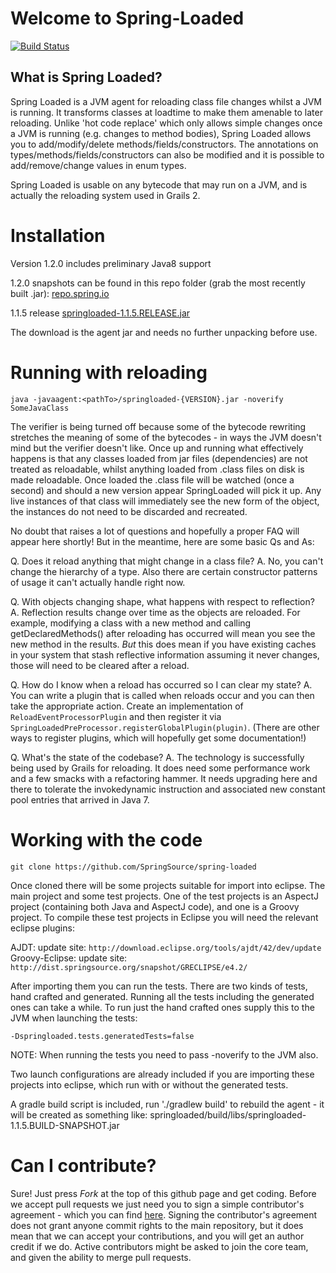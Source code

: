 # Welcome to Spring-Loaded
[![Build Status](https://stefaneggerstorfer.ci.cloudbees.com/buildStatus/icon?job=spring-loaded)](https://stefaneggerstorfer.ci.cloudbees.com/job/spring-loaded/)

## What is Spring Loaded?

Spring Loaded is a JVM agent for reloading class file changes whilst a JVM is running.  It transforms
classes at loadtime to make them amenable to later reloading. Unlike 'hot code replace' which only allows
simple changes once a JVM is running (e.g. changes to method bodies), Spring Loaded allows you
to add/modify/delete methods/fields/constructors. The annotations on types/methods/fields/constructors
can also be modified and it is possible to add/remove/change values in enum types.

Spring Loaded is usable on any bytecode that may run on a JVM, and is actually the reloading system
used in Grails 2.

# Installation

Version 1.2.0 includes preliminary Java8 support

1.2.0 snapshots can be found in this repo folder (grab the most recently built .jar):
<a href="http://repo.spring.io/webapp/browserepo.html?3&pathId=libs-snapshot-local:org/springframework/springloaded/1.2.0.BUILD-SNAPSHOT">repo.spring.io</a>

1.1.5 release [springloaded-1.1.5.RELEASE.jar](http://dist.springframework.org/snapshot/SPRING-LOADED/springloaded-1.1.5.RELEASE.jar)

The download is the agent jar and needs no further unpacking before use.


# Running with reloading

	java -javaagent:<pathTo>/springloaded-{VERSION}.jar -noverify SomeJavaClass

The verifier is being turned off because some of the bytecode rewriting stretches the meaning of
some of the bytecodes - in ways the JVM doesn't mind but the verifier doesn't like.  Once up and
running what effectively happens is that any classes loaded from jar files (dependencies) are not
treated as reloadable, whilst anything loaded from .class files on disk is made reloadable. Once
loaded the .class file will be watched (once a second) and should a new version appear
SpringLoaded will pick it up. Any live instances of that class will immediately see the new form
of the object, the instances do not need to be discarded and recreated.

No doubt that raises a lot of questions and hopefully a proper FAQ will appear here shortly! But in
the meantime, here are some basic Qs and As:

Q. Does it reload anything that might change in a class file?
A. No, you can't change the hierarchy of a type. Also there are certain constructor patterns of
usage it can't actually handle right now.

Q. With objects changing shape, what happens with respect to reflection?
A. Reflection results change over time as the objects are reloaded.  For example, modifying a class
with a new method and calling getDeclaredMethods() after reloading has occurred will mean you see
the new method in the results. *But* this does mean if you have existing caches in your system
that stash reflective information assuming it never changes, those will need to be cleared
after a reload.

Q. How do I know when a reload has occurred so I can clear my state?
A. You can write a plugin that is called when reloads occur and you can then take the appropriate
action.  Create an implementation of `ReloadEventProcessorPlugin` and then register it via
`SpringLoadedPreProcessor.registerGlobalPlugin(plugin)`. (There are other ways to register plugins,
which will hopefully get some documentation!)

Q. What's the state of the codebase?
A. The technology is successfully being used by Grails for reloading. It does need some performance
work and a few smacks with a refactoring hammer. It needs upgrading here and there to tolerate
the invokedynamic instruction and associated new constant pool entries that arrived in Java 7.

# Working with the code

	git clone https://github.com/SpringSource/spring-loaded

Once cloned there will be some projects suitable for import into eclipse. The main project and
some test projects. One of the test projects is an AspectJ project (containing both Java
and AspectJ code), and one is a Groovy project. To compile these test projects
in Eclipse you will need the relevant eclipse plugins:

AJDT: update site: `http://download.eclipse.org/tools/ajdt/42/dev/update`
Groovy-Eclipse: update site: `http://dist.springsource.org/snapshot/GRECLIPSE/e4.2/`

After importing them you can run the tests.  There are two kinds of tests, hand crafted and
generated.  Running all the tests including the generated ones can take a while.
To run just the hand crafted ones supply this to the JVM when launching the tests:

    -Dspringloaded.tests.generatedTests=false

NOTE: When running the tests you need to pass -noverify to the JVM also.

Two launch configurations are already included if you are importing these projects into eclipse,
which run with or without the generated tests.

A gradle build script is included, run './gradlew build' to rebuild the agent - it will be created
as something like: springloaded/build/libs/springloaded-1.1.5.BUILD-SNAPSHOT.jar

# Can I contribute?

Sure! Just press *Fork* at the top of this github page and get coding. Before we accept pull
requests we just need you to sign a simple contributor's agreement - which you can find
[here](https://support.springsource.com/spring_committer_signup). Signing the contributor's
agreement does not grant anyone commit rights to the main repository, but it does mean that we
can accept your contributions, and you will get an author credit if we do. Active contributors
might be asked to join the core team, and given the ability to merge pull requests.
